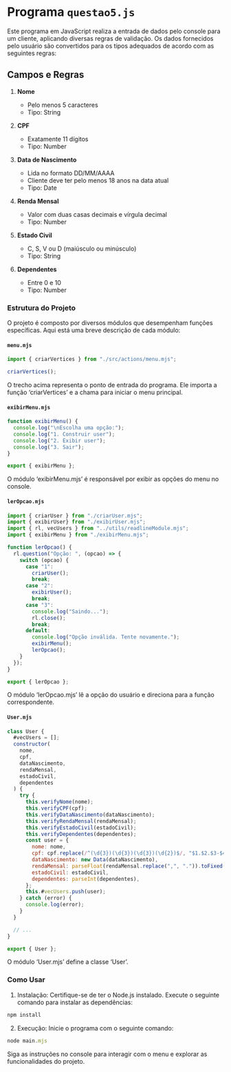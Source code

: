 # Programa `questao5.js`

Este programa em JavaScript realiza a entrada de dados pelo console para um cliente, aplicando diversas regras de validação. Os dados fornecidos pelo usuário são convertidos para os tipos adequados de acordo com as seguintes regras:

## Campos e Regras

1. **Nome**
   - Pelo menos 5 caracteres
   - Tipo: String

2. **CPF**
   - Exatamente 11 dígitos
   - Tipo: Number

3. **Data de Nascimento**
   - Lida no formato DD/MM/AAAA
   - Cliente deve ter pelo menos 18 anos na data atual
   - Tipo: Date

4. **Renda Mensal**
   - Valor com duas casas decimais e vírgula decimal
   - Tipo: Number

5. **Estado Civil**
   - C, S, V ou D (maiúsculo ou minúsculo)
   - Tipo: String

6. **Dependentes**
   - Entre 0 e 10
   - Tipo: Number

### Estrutura do Projeto

O projeto é composto por diversos módulos que desempenham funções específicas. Aqui está uma breve descrição de cada módulo:

#### `menu.mjs`

```javascript
import { criarVertices } from "./src/actions/menu.mjs";

criarVertices();
```
O trecho acima representa o ponto de entrada do programa. Ele importa a função &lsquo;criarVertices&rsquo; e a chama para iniciar o menu principal.

#### `exibirMenu.mjs`

```javascript
function exibirMenu() {
  console.log("\nEscolha uma opção:");
  console.log("1. Construir user");
  console.log("2. Exibir user");
  console.log("3. Sair");
}

export { exibirMenu };
```
O módulo &lsquo;exibirMenu.mjs&rsquo; é responsável por exibir as opções do menu no console.

#### `lerOpcao.mjs`

```javascript
import { criarUser } from "./criarUser.mjs";
import { exibirUser} from "./exibirUser.mjs";
import { rl, vecUsers } from "../utils/readlineModule.mjs";
import { exibirMenu } from "./exibirMenu.mjs";

function lerOpcao() {
  rl.question("Opção: ", (opcao) => {
    switch (opcao) {
      case "1":
        criarUser();
        break;
      case "2":
        exibirUser();
        break;
      case "3":
        console.log("Saindo...");
        rl.close();
        break;
      default:
        console.log("Opção inválida. Tente novamente.");
        exibirMenu();
        lerOpcao();
    }
  });
}

export { lerOpcao };
```
O módulo &lsquo;lerOpcao.mjs&rsquo; lê a opção do usuário e direciona para a função correspondente.

#### `User.mjs`

```javascript
class User {
  #vecUsers = [];
  constructor(
    nome,
    cpf,
    dataNascimento,
    rendaMensal,
    estadoCivil,
    dependentes
  ) {
    try {
      this.verifyNome(nome);
      this.verifyCPF(cpf);
      this.verifyDataNascimento(dataNascimento);
      this.verifyRendaMensal(rendaMensal);
      this.verifyEstadoCivil(estadoCivil);
      this.verifyDependentes(dependentes);
      const user = {
        nome: nome,
        cpf: cpf.replace(/^(\d{3})(\d{3})(\d{3})(\d{2})$/, "$1.$2.$3-$4"),
        dataNascimento: new Data(dataNascimento),
        rendaMensal: parseFloat(rendaMensal.replace(",", ".")).toFixed(2),
        estadoCivil: estadoCivil,
        dependentes: parseInt(dependentes),
      };
      this.#vecUsers.push(user);
    } catch (error) {
      console.log(error);
    }
  }

  // ...
}

export { User };
```
O módulo &lsquo;User.mjs&rsquo; define a classe &lsquo;User&rsquo;.

### Como Usar
1. Instalação:
Certifique-se de ter o Node.js instalado. Execute o seguinte comando para instalar as dependências:
```javascript
npm install
```

2. Execução:
Inicie o programa com o seguinte comando:
```javascript
node main.mjs
```

Siga as instruções no console para interagir com o menu e explorar as funcionalidades do projeto.